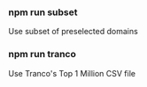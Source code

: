 ### npm run subset
Use subset of preselected domains

### npm run tranco
Use Tranco's Top 1 Million CSV file